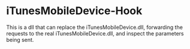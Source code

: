 # iTunesMobileDevice-Hook
This is a dll that can replace the iTunesMobileDevice.dll, forwarding the requests to the real iTunesMobileDevice.dll, and inspect the parameters being sent.
